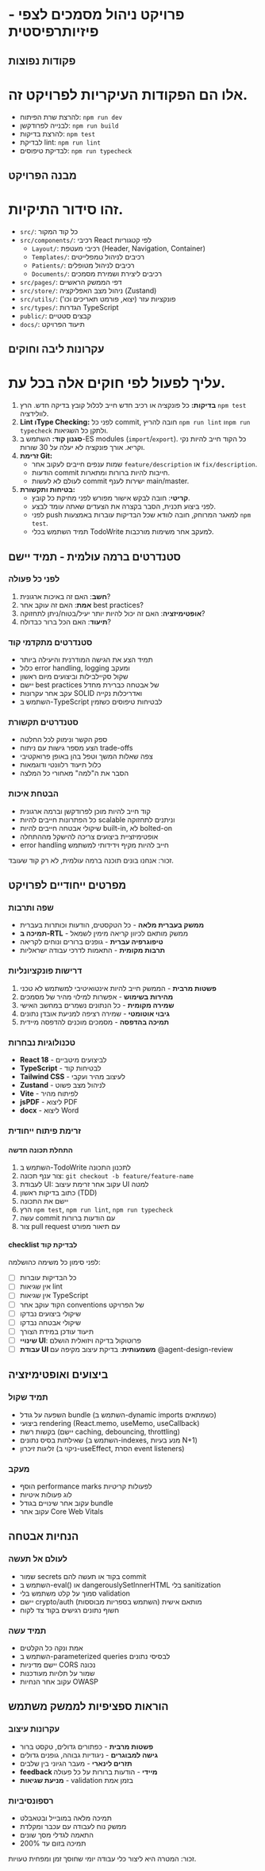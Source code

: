 # פרויקט ניהול מסמכים לצפי - פיזיותרפיסטית

## פקודות נפוצות
# אלו הם הפקודות העיקריות לפרויקט זה.
- להרצת שרת הפיתוח: `npm run dev`
- לבנייה לפרודקשן: `npm run build`
- להרצת בדיקות: `npm test`
- לבדיקת lint: `npm run lint`
- לבדיקת טיפוסים: `npm run typecheck`

## מבנה הפרויקט
# זהו סידור התיקיות.
- `src/`: כל קוד המקור
- `src/components/`: רכיבי React לפי קטגוריות
  - `Layout/`: רכיבי מעטפת (Header, Navigation, Container)
  - `Templates/`: רכיבים לניהול טמפלייטים
  - `Patients/`: רכיבים לניהול מטופלים
  - `Documents/`: רכיבים ליצירת ושמירת מסמכים
- `src/pages/`: דפי הממשק הראשיים
- `src/store/`: ניהול מצב האפליקציה (Zustand)
- `src/utils/`: פונקציות עזר (יצוא, פורמט תאריכים וכו')
- `src/types/`: הגדרות TypeScript
- `public/`: קבצים סטטיים
- `docs/`: תיעוד הפרויקט

## עקרונות ליבה וחוקים
# עליך לפעול לפי חוקים אלה בכל עת.
1. **בדיקות:** כל פונקציה או רכיב חדש חייב לכלול קובץ בדיקה חדש. הרץ `npm test` לוולידציה.
2. **Lint וType Checking:** לפני כל commit, חובה להריץ `npm run lint` ו`npm run typecheck` ולתקן כל השגיאות.
3. **סגנון קוד:** השתמש ב-ES modules (`import`/`export`). כל הקוד חייב להיות נקי וקריא. אורך פונקציה לא יעלה על 30 שורות.
4. **זרימת Git:**
   - שמות ענפים חייבים לעקוב אחר `feature/description` או `fix/description`.
   - הודעות commit חייבות להיות ברורות ומתארות.
   - לעולם לא לעשות commit ישירות לענף main/master.
5. **בטיחות ותקשורת:**
   - **קריטי**: חובה לבקש אישור מפורש לפני מחיקת כל קובץ.
   - לפני ביצוע תכנית, הסבר בקצרה את הצעדים שאתה עומד לבצע.
   - לפני push למאגר המרוחק, חובה לוודא שכל הבדיקות עוברות באמצעות `npm test`.
   - תמיד השתמש בכלי TodoWrite למעקב אחר משימות מורכבות.

## סטנדרטים ברמה עולמית - תמיד יישם

### לפני כל פעולה
1. **חשב**: האם זה באיכות ארגונית?
2. **אמת**: האם זה עוקב אחר best practices?
3. **אופטימיזציה**: האם זה יכול להיות יותר יעיל/בטוח/ניתן לתחזוקה?
4. **תיעוד**: האם הכל ברור כבדולח?

### סטנדרטים מתקדמי קוד
- תמיד הצע את הגישה המודרנית והיעילה ביותר
- כלול error handling, logging ומעקב
- שקול סקיילבילות וביצועים מיום ראשון
- יישם best practices של אבטחה כברירת מחדל
- עקב אחר עקרונות SOLID ואדריכלות נקייה
- השתמש ב-TypeScript לבטיחות טיפוסים כשזמין

### סטנדרטים תקשורת
- ספק הקשר ונימוק לכל החלטה
- הצע מספר גישות עם ניתוח trade-offs
- צפה שאלות המשך וטפל בהן באופן פרואקטיבי
- כלול תיעוד רלוונטי ודוגמאות
- הסבר את ה"למה" מאחורי כל המלצה

### הבטחת איכות
- קוד חייב להיות מוכן לפרודקשן וברמה ארגונית
- כל הפתרונות חייבים להיות scalable וניתנים לתחזוקה
- שיקולי אבטחה חייבים להיות built-in, לא bolted-on
- אופטימיזציית ביצועים צריכה להישקל מההתחלה
- error handling חייב להיות מקיף וידידותי למשתמש

זכור: אנחנו בונים תוכנה ברמה עולמית, לא רק קוד שעובד.

## מפרטים ייחודיים לפרויקט

### שפה ותרבות
- **ממשק בעברית מלאה** - כל הטקסטים, הודעות וכותרות בעברית
- **תמיכה ב-RTL** - ממשק מותאם לכיוון קריאה מימין לשמאל
- **טיפוגרפיה עברית** - גופנים ברורים ונוחים לקריאה
- **תרבות מקומית** - התאמות לדרכי עבודה ישראליות

### דרישות פונקציונליות
1. **פשטות מרבית** - הממשק חייב להיות אינטואיטיבי למשתמש לא טכני
2. **מהירות בשימוש** - אפשרות למילוי מהיר של מסמכים
3. **שמירה מקומית** - כל הנתונים נשמרים במחשב האישי
4. **גיבוי אוטומטי** - שמירה רציפה למניעת אובדן נתונים
5. **תמיכה בהדפסה** - מסמכים מוכנים להדפסה מיידית

### טכנולוגיות נבחרות
- **React 18** - לביצועים מיטביים
- **TypeScript** - לבטיחות קוד
- **Tailwind CSS** - לעיצוב מהיר ועקבי
- **Zustand** - לניהול מצב פשוט
- **Vite** - לפיתוח מהיר
- **jsPDF** - ליצוא PDF
- **docx** - ליצוא Word

### זרימת פיתוח ייחודית

#### התחלת תכונה חדשה
1. השתמש ב-TodoWrite לתכנון התכונה
2. צור ענף תכונה: `git checkout -b feature/feature-name`
3. לעבודת UI: עקוב אחר זרימת עיצוב UI למטה
4. כתוב בדיקות ראשון (TDD)
5. יישם את התכונה
6. הרץ `npm test`, `npm run lint`, `npm run typecheck`
7. עשה commit עם הודעות ברורות
8. צור pull request עם תיאור מפורט

#### checklist לבדיקת קוד
לפני סימון כל משימה כהושלמה:
- [ ] כל הבדיקות עוברות
- [ ] אין שגיאות lint
- [ ] אין שגיאות TypeScript
- [ ] הקוד עוקב אחר conventions של הפרויקט
- [ ] שיקולי ביצועים נבדקו
- [ ] שיקולי אבטחה נבדקו
- [ ] תיעוד עודכן במידת הצורך
- [ ] **שינויי UI**: פרוטוקול בדיקה ויזואלית הושלם
- [ ] **עבודת UI משמעותית**: בדיקת עיצוב מקיפה עם @agent-design-review

## ביצועים ואופטימיזציה

### תמיד שקול
- השפעה על גודל bundle (השתמש ב-dynamic imports כשמתאים)
- ביצועי rendering (React.memo, useMemo, useCallback)
- בקשות רשת (יישם caching, debouncing, throttling)
- שאילתות בסיס נתונים (השתמש ב-indexes, מנע בעיות N+1)
- זליגות זיכרון (ניקוי ב-useEffect, הסרת event listeners)

### מעקב
- הוסף performance marks לפעולות קריטיות
- לוג פעולות איטיות
- עקוב אחר שינויים בגודל bundle
- עקוב אחר Core Web Vitals

## הנחיות אבטחה

### לעולם אל תעשה
- שמור secrets בקוד או תעשה להם commit
- השתמש ב-eval() או dangerouslySetInnerHTML בלי sanitization
- סמוך על קלט משתמש בלי validation
- יישם crypto/auth מותאם אישית (השתמש בספריות מבוססות)
- חשוף נתונים רגישים בקוד צד לקוח

### תמיד עשה
- אמת ונקה כל הקלטים
- השתמש ב-parameterized queries לבסיסי נתונים
- יישם מדיניות CORS נכונה
- שמור על תלויות מעודכנות
- עקוב אחר הנחיות OWASP

## הוראות ספציפיות לממשק משתמש

### עקרונות עיצוב
- **פשטות מרבית** - כפתורים גדולים, טקסט ברור
- **גישה למבוגרים** - ניגודיות גבוהה, גופנים גדולים
- **תזרים לינארי** - מעבר הגיוני בין שלבים
- **feedback מיידי** - הודעות ברורות על כל פעולה
- **מניעת שגיאות** - validation בזמן אמת

### רספונסיביות
- תמיכה מלאה במובייל ובטאבלט
- ממשק נוח לעבודה עם עכבר ומקלדת
- התאמה לגדלי מסך שונים
- תמיכה בזום עד 200%

זכור: המטרה היא ליצור כלי עבודה יומי שחוסך זמן ומפחית טעויות.